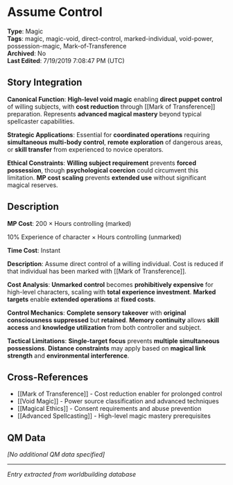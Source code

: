 # Assume Control

**Type**: Magic  
**Tags**: magic, magic-void, direct-control, marked-individual, void-power, possession-magic, Mark-of-Transference  
**Archived**: No  
**Last Edited**: 7/19/2019 7:08:47 PM (UTC)

## Story Integration
**Canonical Function**: **High-level void magic** enabling **direct puppet control** of willing subjects, with **cost reduction** through [[Mark of Transference]] preparation. Represents **advanced magical mastery** beyond typical spellcaster capabilities.

**Strategic Applications**: Essential for **coordinated operations** requiring **simultaneous multi-body control**, **remote exploration** of dangerous areas, or **skill transfer** from experienced to novice operators.

**Ethical Constraints**: **Willing subject requirement** prevents **forced possession**, though **psychological coercion** could circumvent this limitation. **MP cost scaling** prevents **extended use** without significant magical reserves.

## Description
**MP Cost**:
200 × Hours controlling (marked)

10% Experience of character × Hours controlling (unmarked)

**Time Cost**:
Instant

**Description**:
Assume direct control of a willing individual. Cost is reduced if that individual has been marked with [[Mark of Transference]].

**Cost Analysis**: **Unmarked control** becomes **prohibitively expensive** for high-level characters, scaling with **total experience investment**. **Marked targets** enable **extended operations** at **fixed costs**.

**Control Mechanics**: **Complete sensory takeover** with **original consciousness suppressed** but **retained**. **Memory continuity** allows **skill access** and **knowledge utilization** from both controller and subject.

**Tactical Limitations**: **Single-target focus** prevents **multiple simultaneous possessions**. **Distance constraints** may apply based on **magical link strength** and **environmental interference**.

## Cross-References
- [[Mark of Transference]] - Cost reduction enabler for prolonged control
- [[Void Magic]] - Power source classification and advanced techniques
- [[Magical Ethics]] - Consent requirements and abuse prevention
- [[Advanced Spellcasting]] - High-level magic mastery prerequisites

## QM Data
*[No additional QM data specified]*

---
*Entry extracted from worldbuilding database*

